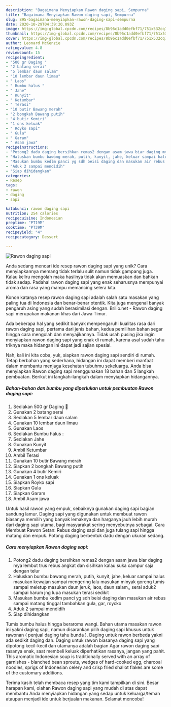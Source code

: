 ```yaml
---
description: "Bagaimana Menyiapkan Rawon daging sapi, Sempurna"
title: "Bagaimana Menyiapkan Rawon daging sapi, Sempurna"
slug: 895-bagaimana-menyiapkan-rawon-daging-sapi-sempurna
date: 2020-10-29T04:39:20.093Z
image: https://img-global.cpcdn.com/recipes/8b96c1add0efbf71/751x532cq70/rawon-daging-sapi-foto-resep-utama.jpg
thumbnail: https://img-global.cpcdn.com/recipes/8b96c1add0efbf71/751x532cq70/rawon-daging-sapi-foto-resep-utama.jpg
cover: https://img-global.cpcdn.com/recipes/8b96c1add0efbf71/751x532cq70/rawon-daging-sapi-foto-resep-utama.jpg
author: Leonard McKenzie
ratingvalue: 4.8
reviewcount: 15
recipeingredient:
- "500 gr Daging "
- "2 batang serai"
- "5 lembar daun salam"
- "10 lembar daun limau"
- " Laos"
- " Bumbu halus "
- " Jahe"
- " Kunyit"
- " Ketumbar"
- " Terasi"
- "10 butir Bawang merah"
- "2 bongkah Bawang putih"
- "4 butir Kemiri"
- "1 ons keluak"
- " Royko sapi"
- " Gula"
- " Garam"
- " Asam jawa"
recipeinstructions:
- "Potong2 dadu daging bersihkan remas2 dengan asam jawa biar daging mya lembut trus rebus angkat dan sisihkan kalau suka campur saja dengan telur"
- "Haluskan bumbu bawang merah, putih, kunyit, jahe, keluar sampai halus masukan kewajan sampai mengering lalu masukan minyak goreng tumis sampai meletup masukan daun jeruk, laos, daun salam,, serai aduk2 sampai harum jng lupa masukan terasi sedikit"
- "Masukan bumbu kedlm panci yg sdh beisi daging dan masukan air rebus sampai matang tinggal tambahkan gula, gar, roycko"
- "Aduk 2 sampai mendidih"
- "Siap dihidangkan"
categories:
- Resep
tags:
- rawon
- daging
- sapi

katakunci: rawon daging sapi 
nutrition: 254 calories
recipecuisine: Indonesian
preptime: "PT19M"
cooktime: "PT39M"
recipeyield: "4"
recipecategory: Dessert

---
```



![Rawon daging sapi](https://img-global.cpcdn.com/recipes/8b96c1add0efbf71/751x532cq70/rawon-daging-sapi-foto-resep-utama.jpg)

Anda sedang mencari ide resep rawon daging sapi yang unik? Cara menyiapkannya memang tidak terlalu sulit namun tidak gampang juga. Kalau keliru mengolah maka hasilnya tidak akan memuaskan dan bahkan tidak sedap. Padahal rawon daging sapi yang enak seharusnya mempunyai aroma dan rasa yang mampu memancing selera kita.

Konon katanya resep rawon daging sapi adalah salah satu masakan yang paling tua di Indonesia dan benar-benar otentik. Kita juga mengenal banyak pengaruh asing yang sudah berasimilasi dengan. Brilio.net - Rawon daging sapi merupakan makanan khas dari Jawa Timur.

Ada beberapa hal yang sedikit banyak mempengaruhi kualitas rasa dari rawon daging sapi, pertama dari jenis bahan, kedua pemilihan bahan segar hingga cara mengolah dan menyajikannya. Tidak usah pusing jika ingin menyiapkan rawon daging sapi yang enak di rumah, karena asal sudah tahu triknya maka hidangan ini dapat jadi sajian spesial.


Nah, kali ini kita coba, yuk, siapkan rawon daging sapi sendiri di rumah. Tetap berbahan yang sederhana, hidangan ini dapat memberi manfaat dalam membantu menjaga kesehatan tubuhmu sekeluarga. Anda bisa menyiapkan Rawon daging sapi menggunakan 18 bahan dan 5 langkah pembuatan. Berikut ini langkah-langkah dalam menyiapkan hidangannya.

<!--inarticleads1-->

##### Bahan-bahan dan bumbu yang diperlukan untuk pembuatan Rawon daging sapi:

1. Sediakan 500 gr Daging 🥓
1. Gunakan 2 batang serai
1. Sediakan 5 lembar daun salam
1. Gunakan 10 lembar daun limau
1. Gunakan  Laos
1. Sediakan  Bumbu halus :
1. Sediakan  Jahe
1. Gunakan  Kunyit
1. Ambil  Ketumbar
1. Ambil  Terasi
1. Gunakan 10 butir Bawang merah
1. Siapkan 2 bongkah Bawang putih
1. Gunakan 4 butir Kemiri
1. Gunakan 1 ons keluak
1. Siapkan  Royko sapi
1. Siapkan  Gula
1. Siapkan  Garam
1. Ambil  Asam jawa


Untuk hasil rawon yang empuk, sebaiknya gunakan daging sapi bagian sandung lamur. Daging sapi yang digunakan untuk membuat rawon biasanya memilih yang banyak lemaknya dan harganya jauh lebih murah dari daging sapi utama, bagi masyarakat sering menyebutnya sebagai. Cara Membuat Rawon Setan: Rebus daging sapi dan juga tulang sapi hingga matang dan empuk. Potong daging berbentuk dadu dengan ukuran sedang. 

<!--inarticleads2-->

##### Cara menyiapkan Rawon daging sapi:

1. Potong2 dadu daging bersihkan remas2 dengan asam jawa biar daging mya lembut trus rebus angkat dan sisihkan kalau suka campur saja dengan telur
1. Haluskan bumbu bawang merah, putih, kunyit, jahe, keluar sampai halus masukan kewajan sampai mengering lalu masukan minyak goreng tumis sampai meletup masukan daun jeruk, laos, daun salam,, serai aduk2 sampai harum jng lupa masukan terasi sedikit
1. Masukan bumbu kedlm panci yg sdh beisi daging dan masukan air rebus sampai matang tinggal tambahkan gula, gar, roycko
1. Aduk 2 sampai mendidih
1. Siap dihidangkan


Tumis bumbu halus hingga beraroma wangi. Bahan utama masakan rawon ini yakni daging sapi, namun disarankan pilih daging sapi khusus untuk rawonan ( penjual daging tahu bunda ). Daging untuk rawon berbeda yakni ada sedikit daging dan. Daging untuk rawon biasanya daging sapi yang dipotong kecil-kecil dan utamanya adalah bagian Agar rawon daging sapi rasanya enak, saat membeli keluak diperhatikan rasanya, jangan yang pahit. This aromatic Indonesian soup is traditionally served with an array of garnishes - blanched bean sprouts, wedges of hard-cooked egg, charcoal noodles, sprigs of Indonesian celery and crisp fried shallot flakes are some of the customary additions. 

Terima kasih telah membaca resep yang tim kami tampilkan di sini. Besar harapan kami, olahan Rawon daging sapi yang mudah di atas dapat membantu Anda menyiapkan hidangan yang sedap untuk keluarga/teman ataupun menjadi ide untuk berjualan makanan. Selamat mencoba!
